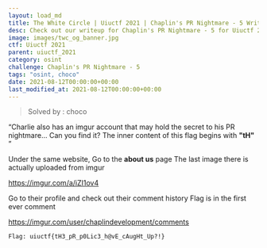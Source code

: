 ```yaml
---
layout: load_md
title: The White Circle | Uiuctf 2021 | Chaplin's PR Nightmare - 5 Writeup
desc: Check out our writeup for Chaplin's PR Nightmare - 5 for Uiuctf 2021 capture the flag competition.
image: images/twc_og_banner.jpg
ctf: Uiuctf 2021
parent: uiuctf_2021
category: osint
challenge: Chaplin's PR Nightmare - 5
tags: "osint, choco"
date: 2021-08-12T00:00:00+00:00
last_modified_at: 2021-08-12T00:00:00+00:00
---
```



> Solved by : choco

“Charlie also has an imgur account that may hold the secret to his PR nightmare... Can you find it?
The inner content of this flag begins with **"tH"** ”

Under the same website, Go to the **about us** page
The last image there is actually uploaded from imgur 


https://imgur.com/a/iZI1ov4


Go to their profile and check out their comment history
Flag is in the first ever comment


https://imgur.com/user/chaplindevelopment/comments



    Flag: uiuctf{tH3_pR_p0Lic3_h@vE_cAugHt_Up?!}


